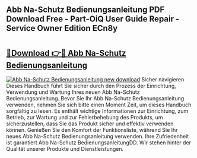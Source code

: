 ## Abb Na-Schutz Bedienungsanleitung PDF Download Free - Part-OiQ User Guide Repair - Service Owner Edition ECn8y

# <h2><a href="http://df3u0h.blite.top/?on=Abb+Na-Schutz+Bedienungsanleitung">🔗Download 👉🔴 Abb Na-Schutz Bedienungsanleitung</a></h2>

[![Abb Na-Schutz Bedienungsanleitung new download](https://i.imgur.com/lujVjoI.png)](http://df3u0h.blite.top/?on=Abb+Na-Schutz+Bedienungsanleitung)
Sicher navigieren Dieses Handbuch führt Sie sicher durch den Prozess der Einrichtung, Verwendung und Wartung Ihres neuen Abb Na-Schutz Bedienungsanleitung. Bevor Sie Ihr Abb Na-Schutz Bedienungsanleitung verwenden, nehmen Sie sich bitte einen Moment Zeit, um dieses Handbuch sorgfältig zu lesen. Es enthält wichtige Informationen zur Einrichtung, zum Betrieb, zur Wartung und zur Fehlerbehebung des Produkts, um sicherzustellen, dass Sie das Produkt sicher und effektiv verwenden können. Genießen Sie den Komfort der Funktionsliste, während Sie Ihr neues Abb Na-Schutz Bedienungsanleitung verwenden. Ihre Zufriedenheit ist garantiert Abb Na-Schutz BedienungsanleitungDD. Wir stehen hinter der Qualität unserer Produkte und Dienstleistungen.
